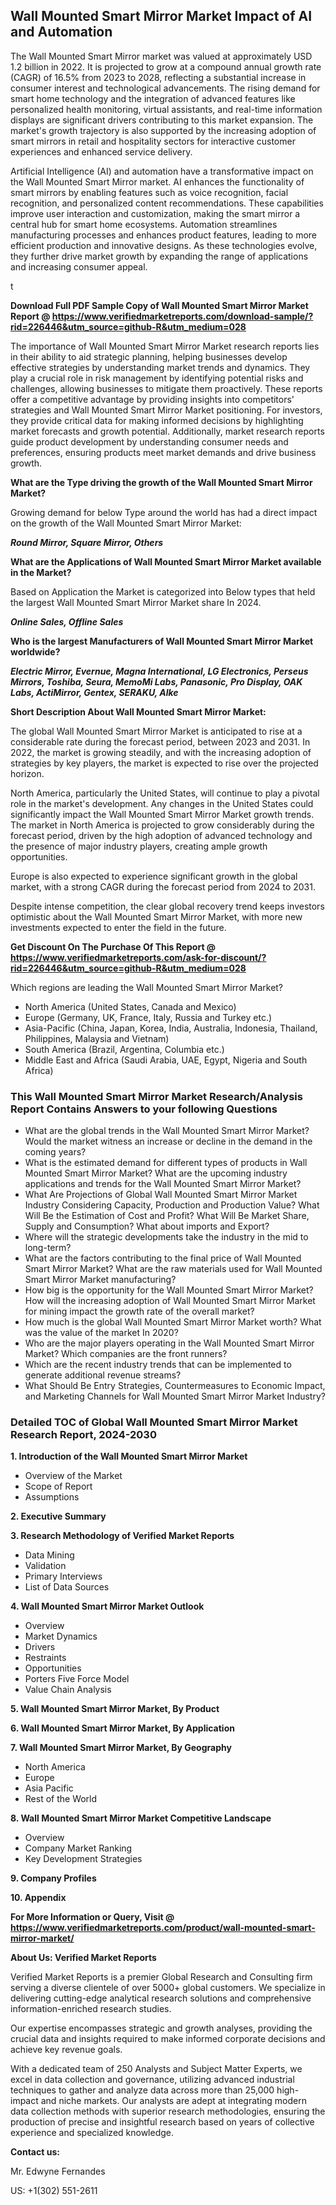 <h2>Wall Mounted Smart Mirror Market Impact of AI and Automation</h2><p>The Wall Mounted Smart Mirror market was valued at approximately USD 1.2 billion in 2022. It is projected to grow at a compound annual growth rate (CAGR) of 16.5% from 2023 to 2028, reflecting a substantial increase in consumer interest and technological advancements. The rising demand for smart home technology and the integration of advanced features like personalized health monitoring, virtual assistants, and real-time information displays are significant drivers contributing to this market expansion. The market's growth trajectory is also supported by the increasing adoption of smart mirrors in retail and hospitality sectors for interactive customer experiences and enhanced service delivery.</p><p>Artificial Intelligence (AI) and automation have a transformative impact on the Wall Mounted Smart Mirror market. AI enhances the functionality of smart mirrors by enabling features such as voice recognition, facial recognition, and personalized content recommendations. These capabilities improve user interaction and customization, making the smart mirror a central hub for smart home ecosystems. Automation streamlines manufacturing processes and enhances product features, leading to more efficient production and innovative designs. As these technologies evolve, they further drive market growth by expanding the range of applications and increasing consumer appeal.</p>t</p><p id="" class=""><strong>Download Full PDF Sample Copy of Wall Mounted Smart Mirror Market Report @ <a href="https://www.verifiedmarketreports.com/download-sample/?rid=226446&utm_source=github-R&utm_medium=028" target="_blank">https://www.verifiedmarketreports.com/download-sample/?rid=226446&utm_source=github-R&utm_medium=028</a></strong></p><p>The importance of&nbsp;Wall Mounted Smart Mirror Market research reports lies in their ability to aid strategic planning, helping businesses develop effective strategies by understanding market trends and dynamics. They play a crucial role in risk management by identifying potential risks and challenges, allowing businesses to mitigate them proactively. These reports offer a competitive advantage by providing insights into competitors' strategies and Wall Mounted Smart Mirror Market positioning. For investors, they provide critical data for making informed decisions by highlighting market forecasts and growth potential. Additionally, market research reports guide product development by understanding consumer needs and preferences, ensuring products meet market demands and drive business growth.</p><p><strong>What are the&nbsp;Type driving the growth of the Wall Mounted Smart Mirror Market?</strong></p><p id="" class="">Growing demand for below Type around the world has had a direct impact on the growth of the Wall Mounted Smart Mirror Market:</p><em><strong>Round Mirror, Square Mirror, Others</strong></em></p><strong>What are the&nbsp;Applications&nbsp;of Wall Mounted Smart Mirror Market available in the Market?</strong></p><p id="" class="">Based on Application the Market is categorized into Below types that held the largest Wall Mounted Smart Mirror Market share In 2024.</p><em><strong>Online Sales, Offline Sales</strong></em></p><strong>Who is the largest Manufacturers of Wall Mounted Smart Mirror Market worldwide?</strong></p><p><em><strong>Electric Mirror, Evernue, Magna International, LG Electronics, Perseus Mirrors, Toshiba, Seura, MemoMi Labs, Panasonic, Pro Display, OAK Labs, ActiMirror, Gentex, SERAKU, Alke</strong></em></p><p id="" class=""><strong>Short Description About Wall Mounted Smart Mirror Market:</strong></p><p>The global Wall Mounted Smart Mirror Market is anticipated to rise at a considerable rate during the forecast period, between 2023 and 2031. In 2022, the market is growing steadily, and with the increasing adoption of strategies by key players, the market is expected to rise over the projected horizon.</p><p>North America, particularly the United States, will continue to play a pivotal role in the market's development. Any changes in the United States could significantly impact the Wall Mounted Smart Mirror Market growth trends. The market in North America is projected to grow considerably during the forecast period, driven by the high adoption of advanced technology and the presence of major industry players, creating ample growth opportunities.</p><p>Europe is also expected to experience significant growth in the global market, with a strong CAGR during the forecast period from 2024 to 2031.</p><p>Despite intense competition, the clear global recovery trend keeps investors optimistic about the Wall Mounted Smart Mirror Market, with more new investments expected to enter the field in the future.</p><p id="" class=""><strong>Get Discount On The Purchase Of This Report @ <a href="https://www.verifiedmarketreports.com/ask-for-discount/?rid=226446&utm_source=github-R&utm_medium=028" target="_blank">https://www.verifiedmarketreports.com/ask-for-discount/?rid=226446&utm_source=github-R&utm_medium=028</a></strong></p>Which regions are leading the Wall Mounted Smart Mirror Market?</p><ul><li>North America (United States, Canada and Mexico)</li><li>Europe (Germany, UK, France, Italy, Russia and Turkey etc.)</li><li>Asia-Pacific (China, Japan, Korea, India, Australia, Indonesia, Thailand, Philippines, Malaysia and Vietnam)</li><li>South America (Brazil, Argentina, Columbia etc.)</li><li>Middle East and Africa (Saudi Arabia, UAE, Egypt, Nigeria and South Africa)</li></ul><h3 id="" class="">This Wall Mounted Smart Mirror Market Research/Analysis Report Contains Answers to your following Questions</h3><ul><li>What are the global trends in the Wall Mounted Smart Mirror Market? Would the market witness an increase or decline in the demand in the coming years?</li><li>What is the estimated demand for different types of products in Wall Mounted Smart Mirror Market? What are the upcoming industry applications and trends for the Wall Mounted Smart Mirror Market?</li><li>What Are Projections of Global Wall Mounted Smart Mirror Market Industry Considering Capacity, Production and Production Value? What Will Be the Estimation of Cost and Profit? What Will Be Market Share, Supply and Consumption? What about imports and Export?</li><li>Where will the strategic developments take the industry in the mid to long-term?</li><li>What are the factors contributing to the final price of Wall Mounted Smart Mirror Market? What are the raw materials used for Wall Mounted Smart Mirror Market manufacturing?</li><li>How big is the opportunity for the Wall Mounted Smart Mirror Market? How will the increasing adoption of Wall Mounted Smart Mirror Market for mining impact the growth rate of the overall market?</li><li>How much is the global Wall Mounted Smart Mirror Market worth? What was the value of the market In 2020?</li><li>Who are the major players operating in the Wall Mounted Smart Mirror Market? Which companies are the front runners?</li><li>Which are the recent industry trends that can be implemented to generate additional revenue streams?</li><li>What Should Be Entry Strategies, Countermeasures to Economic Impact, and Marketing Channels for Wall Mounted Smart Mirror Market Industry?</li></ul><h3 id="" class="">Detailed TOC of Global Wall Mounted Smart Mirror Market Research Report, 2024-2030</h3><p id="" class=""><strong>1. Introduction of the Wall Mounted Smart Mirror Market</strong></p><ul><li>Overview of the Market</li><li>Scope of Report</li><li>Assumptions</li></ul><p id="" class=""><strong>2. Executive Summary</strong></p><p id="" class=""><strong>3. Research Methodology of Verified Market Reports</strong></p><ul><li>Data Mining</li><li>Validation</li><li>Primary Interviews</li><li>List of Data Sources</li></ul><p id="" class=""><strong>4. Wall Mounted Smart Mirror Market Outlook</strong></p><ul><li>Overview</li><li>Market Dynamics</li><li>Drivers</li><li>Restraints</li><li>Opportunities</li><li>Porters Five Force Model</li><li>Value Chain Analysis</li></ul><p id="" class=""><strong>5. Wall Mounted Smart Mirror Market, By Product</strong></p><p id="" class=""><strong>6. Wall Mounted Smart Mirror Market, By Application</strong></p><p id="" class=""><strong>7. Wall Mounted Smart Mirror Market, By Geography</strong></p><ul><li>North America</li><li>Europe</li><li>Asia Pacific</li><li>Rest of the World</li></ul><p id="" class=""><strong>8. Wall Mounted Smart Mirror Market Competitive Landscape</strong></p><ul><li>Overview</li><li>Company Market Ranking</li><li>Key Development Strategies</li></ul><p id="" class=""><strong>9. Company Profiles</strong></p><p id="" class=""><strong>10. Appendix</strong></p><p id="" class=""><strong>For More Information or Query, Visit @ <a href="https://www.verifiedmarketreports.com/product/wall-mounted-smart-mirror-market/" target="_blank">https://www.verifiedmarketreports.com/product/wall-mounted-smart-mirror-market/</a></strong></p><p id="" class=""><strong>About Us: Verified Market Reports</strong></p><p id="" class="">Verified Market Reports is a premier Global Research and Consulting firm serving a diverse clientele of over 5000+ global customers. We specialize in delivering cutting-edge analytical research solutions and comprehensive information-enriched research studies.</p><p id="" class="">Our expertise encompasses strategic and growth analyses, providing the crucial data and insights required to make informed corporate decisions and achieve key revenue goals.</p><p id="" class="">With a dedicated team of 250 Analysts and Subject Matter Experts, we excel in data collection and governance, utilizing advanced industrial techniques to gather and analyze data across more than 25,000 high-impact and niche markets. Our analysts are adept at integrating modern data collection methods with superior research methodologies, ensuring the production of precise and insightful research based on years of collective experience and specialized knowledge.</p><p id="" class=""><strong>Contact us:</strong></p><p id="" class="">Mr. Edwyne Fernandes</p><p id="" class="">US: +1(302) 551-2611</p>